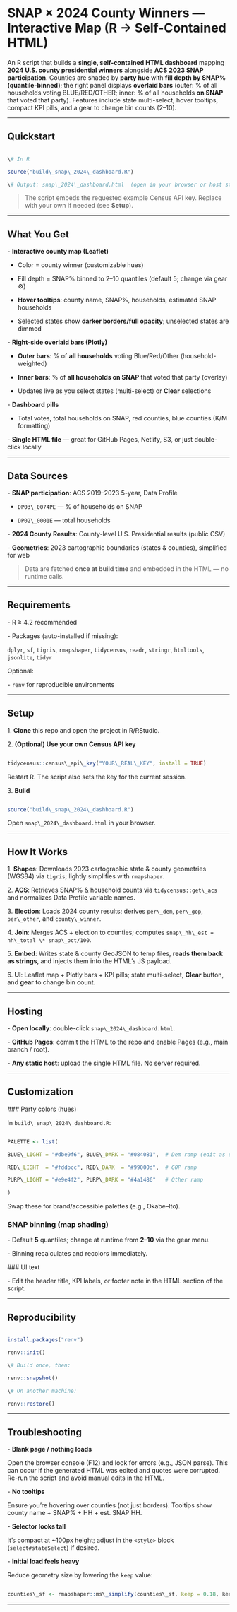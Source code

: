 # SNAP × 2024 County Winners — Interactive Map (R → Self-Contained HTML)



An R script that builds a **single, self-contained HTML dashboard** mapping **2024 U.S. county presidential winners** alongside **ACS 2023 SNAP participation**. Counties are shaded by **party hue** with **fill depth by SNAP% (quantile-binned)**; the right panel displays **overlaid bars** (outer: % of all households voting BLUE/RED/OTHER; inner: % of all households **on SNAP** that voted that party). Features include state multi-select, hover tooltips, compact KPI pills, and a gear to change bin counts (2–10).



---



## Quickstart



```r

\# In R

source("build\_snap\_2024\_dashboard.R")

\# Output: snap\_2024\_dashboard.html  (open in your browser or host statically)

```



> The script embeds the requested example Census API key. Replace with your own if needed (see **Setup**).



---



## What You Get



\- **Interactive county map (Leaflet)**

- Color = county winner (customizable hues)

- Fill depth = SNAP% binned to 2–10 quantiles (default 5; change via gear ⚙️)

- **Hover tooltips**: county name, SNAP%, households, estimated SNAP households

- Selected states show **darker borders/full opacity**; unselected states are dimmed



\- **Right-side overlaid bars (Plotly)**

- **Outer bars**: % of **all households** voting Blue/Red/Other (household-weighted)

- **Inner bars**: % of **all households on SNAP** that voted that party (overlay)

- Updates live as you select states (multi-select) or **Clear** selections



\- **Dashboard pills**

- Total votes, total households on SNAP, red counties, blue counties (K/M formatting)



\- **Single HTML file** — great for GitHub Pages, Netlify, S3, or just double-click locally



---



## Data Sources



\- **SNAP participation**: ACS 2019–2023 5-year, Data Profile  

- `DP03\_0074PE` — % of households on SNAP  

- `DP02\_0001E` — total households

\- **2024 County Results**: County-level U.S. Presidential results (public CSV)

\- **Geometries**: 2023 cartographic boundaries (states \& counties), simplified for web



> Data are fetched **once at build time** and embedded in the HTML — no runtime calls.



---



## Requirements



\- R ≥ 4.2 recommended  

\- Packages (auto-installed if missing):  

`dplyr`, `sf`, `tigris`, `rmapshaper`, `tidycensus`, `readr`, `stringr`, `htmltools`, `jsonlite`, `tidyr`



Optional:

\- `renv` for reproducible environments



---



## Setup



1\. **Clone** this repo and open the project in R/RStudio.

2\. **(Optional) Use your own Census API key**

 ```r

 tidycensus::census\_api\_key("YOUR\_REAL\_KEY", install = TRUE)

 ```

 Restart R. The script also sets the key for the current session.

3\. **Build**

 ```r

 source("build\_snap\_2024\_dashboard.R")

 ```

 Open `snap\_2024\_dashboard.html` in your browser.



---



## How It Works



1\. **Shapes**: Downloads 2023 cartographic state \& county geometries (WGS84) via `tigris`; lightly simplifies with `rmapshaper`.

2\. **ACS**: Retrieves SNAP% \& household counts via `tidycensus::get\_acs` and normalizes Data Profile variable names.

3\. **Election**: Loads 2024 county results; derives `per\_dem`, `per\_gop`, `per\_other`, and `county\_winner`.

4\. **Join**: Merges ACS + election to counties; computes `snap\_hh\_est = hh\_total \* snap\_pct/100`.

5\. **Embed**: Writes state \& county GeoJSON to temp files, **reads them back as strings**, and injects them into the HTML’s JS payload.

6\. **UI**: Leaflet map + Plotly bars + KPI pills; state multi-select, **Clear** button, and **gear** to change bin count.



---



## Hosting



\- **Open locally**: double-click `snap\_2024\_dashboard.html`.

\- **GitHub Pages**: commit the HTML to the repo and enable Pages (e.g., main branch / root).

\- **Any static host**: upload the single HTML file. No server required.



---



## Customization



\### Party colors (hues)

In `build\_snap\_2024\_dashboard.R`:

```r

PALETTE <- list(

BLUE\_LIGHT = "#dbe9f6", BLUE\_DARK = "#084081",  # Dem ramp (edit as desired)

RED\_LIGHT  = "#fddbcc", RED\_DARK  = "#99000d",  # GOP ramp

PURP\_LIGHT = "#e9e4f2", PURP\_DARK = "#4a1486"   # Other ramp

)

```

Swap these for brand/accessible palettes (e.g., Okabe–Ito).



### SNAP binning (map shading)

\- Default **5** quantiles; change at runtime from **2–10** via the gear menu.  

\- Binning recalculates and recolors immediately.



\### UI text

\- Edit the header title, KPI labels, or footer note in the HTML section of the script.



---



## Reproducibility



```r

install.packages("renv")

renv::init()

\# Build once, then:

renv::snapshot()

\# On another machine:

renv::restore()

```



---



## Troubleshooting



\- **Blank page / nothing loads**  

Open the browser console (F12) and look for errors (e.g., JSON parse). This can occur if the generated HTML was edited and quotes were corrupted. Re-run the script and avoid manual edits in the HTML.



\- **No tooltips**  

Ensure you’re hovering over counties (not just borders). Tooltips show county name + SNAP% + HH + est. SNAP HH.



\- **Selector looks tall**  

It’s compact at ~100px height; adjust in the `<style>` block (`select#stateSelect`) if desired.



\- **Initial load feels heavy**  

Reduce geometry size by lowering the `keep` value:

```r

counties\_sf <- rmapshaper::ms\_simplify(counties\_sf, keep = 0.18, keep\_shapes = TRUE)

```



---





